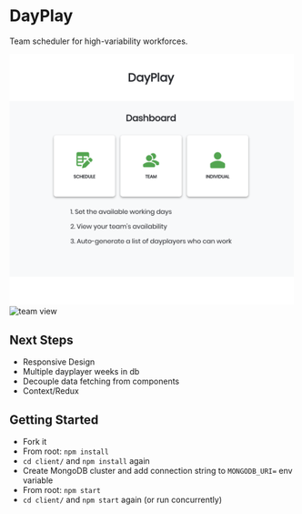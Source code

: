 # DayPlay
Team scheduler for high-variability workforces.
<!-- Check it out live: [DayPlay](https://github.com/facebook/create-react-app). -->

<img src="https://raw.githubusercontent.com/sarL3y/dayplay/master/client/public/dashboard-screenshot.png" alt="dashboard view" width="500"/>

<img src="https://raw.githubusercontent.com/sarL3y/dayplay/master/client/public/teamview-screenshot.png" alt="team view" width="500"/>


## Next Steps
- Responsive Design
- Multiple dayplayer weeks in db
- Decouple data fetching from components
- Context/Redux

## Getting Started
- Fork it
- From root: `npm install`
- `cd client/` and `npm install` again
- Create MongoDB cluster and add connection string to `MONGODB_URI=` env variable
- From root: `npm start`
- `cd client/` and `npm start` again (or run concurrently)
